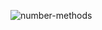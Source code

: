 ![number-methods](https://user-images.githubusercontent.com/61537853/153738606-afd49960-4079-4dd5-a514-25c9419859a4.png)
